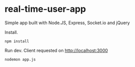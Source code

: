 # real-time-user-app

Simple app built with Node.JS, Express, Socket.io and jQuery

Install.
```
npm install
```

Run dev. Client requested on [http://localhost:3000](http://localhost:3000)
```
nodemon app.js
```